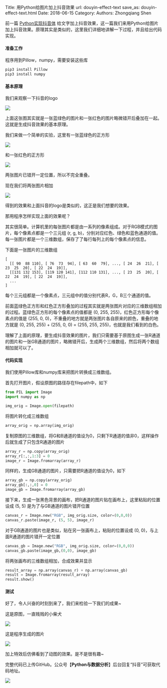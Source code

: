 Title: 用Python给图片加上抖音效果
url: douyin-effect-text
save_as: douyin-effect-text.html
Date: 2018-06-15
Category:
Authors: Zhongqiang Shen

前一篇 [Python实现抖音体](https://zhuanlan.zhihu.com/p/37951669) 给文字加上抖音效果，这一篇我们来用Python给图片加上抖音效果。原理其实是类似的，这里我们详细地讲解一下过程，并且给出代码实现。




#### 准备工作

程序用到Pillow，numpy，需要安装这些库

```bash
pip3 install Pillow
pip3 install numpy

```




#### 基本原理

我们来观察一下抖音的logo

![]({static}/images/v2-291e75da28f3d0ada7a7e719a908df44_r.jpg)

上面这张图其实就是一张蓝绿色的图片和一张红色的图片略微错开后叠加在一起。这就是生成抖音效果的基本原理。




我们来做一个简单的实验，这里有一张蓝绿色的正方形

![]({static}/images/v2-ba2b80b203b1c867309f052ca1f2fee9_b.jpg)

和一张红色的正方形

![]({static}/images/v2-7216e62eef417aae12af4444e441cd59_b.jpg)

两张图片已错开一定位置，所以不完全重叠。

现在我们将两张图片相加

![]({static}/images/v2-edc2486a68d32c73ef66df3894c0f9c7_b.jpg)

得到的效果和上面抖音的logo是类似的，这正是我们想要的效果。




那用程序怎样实现上面的效果呢？

其实很简单。计算机里的每张图片都是由一系列的像素组成。对于RGB模式的图片，每个像素点都是一个三元组 (r, g, b)，分别对应红色、绿色和蓝色通道的值。每一张图片都是一个三维数组，保存了了每行每列上的每个像素点的信息。

下面是一张图片的三维数组

```text
[
  [[ 90  88 110], [ 76  73  94], [ 63  60  79], ..., [ 24  26  21], [ 23  25  20], [ 22  24  19]],
  [[131 132 153], [119 120 141], [112 110 131], ..., [ 23  25  20], [ 22  24  19], [ 22  24  19]],
  ...
]

```

每个三元组都是一个像素点，三元组中的值分别代表R，G，B三个通道的值。

前面蓝绿色正方形和红色正方形叠加的过程其实就是两张图片对应的三维数组相加的过程。蓝绿色正方形的每个像素点的值都是 (0, 255, 255)，红色正方形每个像素点的值是 (255, 0, 0)，不重叠的地方就是两张图片各自原来的颜色，重叠的地方就是 (0, 255, 255) + (255, 0, 0) = (255, 255, 255)，也就是我们看到的白色。

理解了上面的原理，要生成抖音效果的图片，我们只需要基于原图生成一张R通道的图片和一张GB通道的图片，略微错开后，生成两个三维数组，然后将两个数组相加就可以了。




#### 代码实现

我们使用Pillow库和numpy库来把图片转换成三维数组。

首先打开图片，假设原图的路径存在filepath中，如下

```python
from PIL import Image
import numpy as np

img_orig = Image.open(filepath) 

```




将图片转化成三维数组

```python
array_orig = np.array(img_orig)

```




复制原图的三维数组，将G和B通道的值设为0，只剩下R通道的值非0，这样操作后就生成了只包含R通道的图片

```python
array_r = np.copy(array_orig)
array_r[:,:,1:3] = 0
image_r = Image.fromarray(array_r)

```




同样的，生成GB通道的图片，只需要把R通道的值设为0，如下

```python
array_gb = np.copy(array_orig)
array_gb[:,:,0] = 0
image_gb = Image.fromarray(array_gb)

```




接下来，生成一张黑色背景的画布，把R通道的图片贴在画布上，这里粘贴的位置设成 (5, 5) 是为了与GB通道的图片错开位置

```python
canvas_r = Image.new("RGB", img_orig.size, color=(0,0,0))
canvas_r.paste(image_r, (5, 5), image_r)

```




对于GB通道的图片也是类似，贴在另一张画布上，粘贴的位置设成 (0, 0)，与上面R通道的图片错开一定位置

```python
canvas_gb = Image.new("RGB", img_orig.size, color=(0,0,0))
canvas_gb.paste(image_gb,(0,0), image_gb)

```




将两张画布的三维数组相加，合成效果并显示

```python
result_array = np.array(canvas_r) + np.array(canvas_gb)
result = Image.fromarray(result_array)
result.show()

```




#### 测试

好了，令人兴奋的时刻到来了，我们来检验一下我们的成果~

这是原图，一直贱贱的小柴犬

![]({static}/images/v2-51b2328f8356a0725b8ae1772d01e21f_r.jpg)




这是程序生成的图片

![]({static}/images/v2-810b2350884291749317a744d8dfac04_r.jpg)

加上特效后仿佛看到了动图的效果。是不是很有趣~ 




完整代码已上传GitHub。公众号【**Python与数据分析**】后台回复“抖音”可获取代码地址。




![]({static}/images/v2-ea99d43d4233dc22bca1718b50db60c2_b.jpg)





